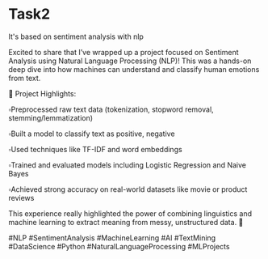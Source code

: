 # Task2
It's based on sentiment analysis with nlp

Excited to share that I’ve wrapped up a project focused on Sentiment Analysis using Natural Language Processing (NLP)! This was a hands-on deep dive into how machines can understand and classify human emotions from text.

📌 Project Highlights:

▫️Preprocessed raw text data (tokenization, stopword removal, stemming/lemmatization)

▫️Built a model to classify text as positive, negative

▫️Used techniques like TF-IDF and word embeddings

▫️Trained and evaluated models including Logistic Regression and Naive Bayes

▫️Achieved strong accuracy on real-world datasets like movie or product reviews

This experience really highlighted the power of combining linguistics and machine learning to extract meaning from messy, unstructured data. 🚀



#NLP #SentimentAnalysis #MachineLearning #AI #TextMining #DataScience #Python #NaturalLanguageProcessing #MLProjects

